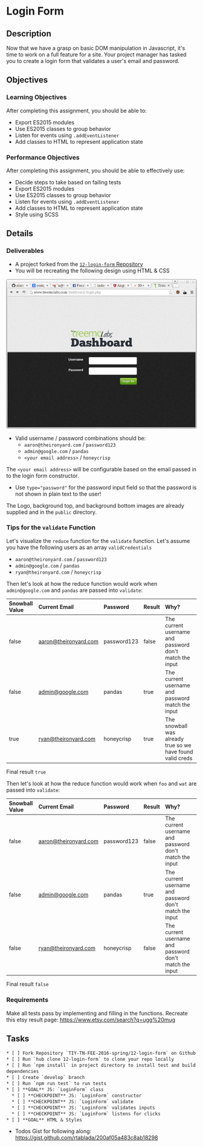 # Login Form

## Description

Now that we have a grasp on basic DOM manipulation in Javascript,
it's time to work on a full feature for a site.
Your project manager has tasked you to create a login form that validates a user's email and password.

## Objectives

### Learning Objectives

After completing this assignment, you should be able to:

* Export ES2015 modules
* Use ES2015 classes to group behavior
* Listen for events using `.addEventListener`
* Add classes to HTML to represent application state

### Performance Objectives

After completing this assignment, you should be able to effectively use:

* Decide steps to take based on failing tests
* Export ES2015 modules
* Use ES2015 classes to group behavior
* Listen for events using `.addEventListener`
* Add classes to HTML to represent application state
* Style using SCSS

## Details

### Deliverables

* A project forked from the [`12-login-form` Repository](https://github.com/TIY-TN-FEE-2016-spring/12-login-form)
* You will be recreating the following design using HTML & CSS

![Login Form](./login.png)

* Valid username / password combinations should be:
	* `aaron@theironyard.com` / `password123`
	* `admin@google.com` / `pandas`
	* `<your email address>` / `honeycrisp`

The `<your email address>` will be configurable based on the email passed in to the login form constructor.

* Use `type="password"` for the password input field so that the password is not shown in plain text to the user!

The Logo, background top, and background bottom images are already supplied and in the `public` directory.

### Tips for the `validate` Function

Let's visualize the `reduce` function for the `validate` function.
Let's assume you have the following users as an array `validCredentials`

* `aaron@theironyard.com` / `password123`
* `admin@google.com` / `pandas`
* `ryan@theironyard.com` / `honeycrisp`

Then let's look at how the reduce function would work when `admin@google.com` and `pandas` are passed into `validate`:

| Snowball Value | Current Email         | Password       | Result     | Why?                                                       |
| :------------- | :-------------------- | :------------- | :--------- | :--------------------------------------------------------- |
| false          | aaron@theironyard.com | password123    | false      | The current username and password don't match the input    |
| false          | admin@google.com      | pandas         | true       | The current username and password match the input          |
| true           | ryan@theironyard.com  | honeycrisp     | true       | The snowball was already true so we have found valid creds |

Final result `true`

Then let's look at how the reduce function would work when `foo` and `wat` are passed into `validate`:

| Snowball Value | Current Email         | Password       | Result     | Why?                                                       |
| :------------- | :-------------------- | :------------- | :--------- | :--------------------------------------------------------- |
| false          | aaron@theironyard.com | password123    | false      | The current username and password don't match the input    |
| false          | admin@google.com      | pandas         | true       | The current username and password don't match the input    |
| false          | ryan@theironyard.com  | honeycrisp     | false      | The current username and password don't match the input    |

Final result `false`

### Requirements

Make all tests pass by implementing and filling in the functions.
Recreate this etsy result page:  https://www.etsy.com/search?q=ugg%20mug

## Tasks

```
* [ ] Fork Repository `TIY-TN-FEE-2016-spring/12-login-form` on Github
* [ ] Run `hub clone 12-login-form` to clone your repo locally
* [ ] Run `npm install` in project directory to install test and build dependencies
* [ ] Create `develop` branch
* [ ] Run `npm run test` to run tests
* [ ] **GOAL** JS: `LoginForm` class
  * [ ] **CHECKPOINT** JS: `LoginForm` constructor
  * [ ] **CHECKPOINT** JS: `LoginForm` validate
  * [ ] **CHECKPOINT** JS: `LoginForm` validates inputs
  * [ ] **CHECKPOINT** JS: `LoginForm` listens for clicks
* [ ] **GOAL** HTML & Styles
```

* Todos Gist for following along: https://gist.github.com/rtablada/200af05a483c8ab18298
